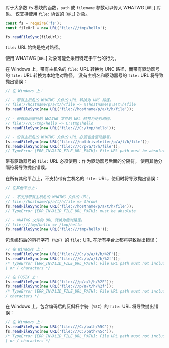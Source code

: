 <!-- YAML
added: v7.6.0
-->

对于大多数 `fs` 模块的函数，`path` 或 `filename` 参数可以传入 WHATWG [`URL`] 对象。
仅支持使用 `file:` 协议的 [`URL`] 对象。

```js
const fs = require('fs');
const fileUrl = new URL('file:///tmp/hello');

fs.readFileSync(fileUrl);
```

`file:` URL 始终是绝对路径。

使用 WHATWG [`URL`] 对象可能会采用特定于平台的行为。

在 Windows 上，带有主机名的 `file:` URL 转换为 UNC 路径，而带有驱动器号的 `file:` URL 转换为本地绝对路径。
没有主机名和驱动器号的 `file:` URL 将导致抛出错误：

```js
// 在 Windows 上：

// - 带有主机名的 WHATWG 文件的 URL 转换为 UNC 路径。
// file://hostname/p/a/t/h/file => \\hostname\p\a\t\h\file
fs.readFileSync(new URL('file://hostname/p/a/t/h/file'));

// - 带有驱动器号的 WHATWG 文件的 URL 转换为绝对路径。
// file:///C:/tmp/hello => C:\tmp\hello
fs.readFileSync(new URL('file:///C:/tmp/hello'));

// - 没有主机名的 WHATWG 文件的 URL 必须包含驱动器号。
fs.readFileSync(new URL('file:///notdriveletter/p/a/t/h/file'));
fs.readFileSync(new URL('file:///c/p/a/t/h/file'));
// TypeError [ERR_INVALID_FILE_URL_PATH]: File URL path must be absolute
```

带有驱动器号的 `file:` URL 必须使用 `:` 作为驱动器号后面的分隔符。
使用其他分隔符将导致抛出错误。

在所有其他平台上，不支持带有主机名的 `file:` URL，使用时将导致抛出错误：

```js
// 在其他平台上：

// - 不支持带有主机名的 WHATWG 文件的 URL。
// file://hostname/p/a/t/h/file => throw!
fs.readFileSync(new URL('file://hostname/p/a/t/h/file'));
// TypeError [ERR_INVALID_FILE_URL_PATH]: must be absolute

// - WHATWG 文件的 URL 转换为绝对路径。
// file:///tmp/hello => /tmp/hello
fs.readFileSync(new URL('file:///tmp/hello'));
```

包含编码后的斜杆字符（`%2F`）的 `file:` URL 在所有平台上都将导致抛出错误：

```js
// 在 Windows 上：
fs.readFileSync(new URL('file:///C:/p/a/t/h/%2F'));
fs.readFileSync(new URL('file:///C:/p/a/t/h/%2f'));
/* TypeError [ERR_INVALID_FILE_URL_PATH]: File URL path must not include encoded
\ or / characters */

// 在 POSIX 上：
fs.readFileSync(new URL('file:///p/a/t/h/%2F'));
fs.readFileSync(new URL('file:///p/a/t/h/%2f'));
/* TypeError [ERR_INVALID_FILE_URL_PATH]: File URL path must not include encoded
/ characters */
```

在 Windows 上，包含编码后的反斜杆字符（`%5C`）的 `file:` URL 将导致抛出错误： 

```js
// 在 Windows 上：
fs.readFileSync(new URL('file:///C:/path/%5C'));
fs.readFileSync(new URL('file:///C:/path/%5c'));
/* TypeError [ERR_INVALID_FILE_URL_PATH]: File URL path must not include encoded
\ or / characters */
```

